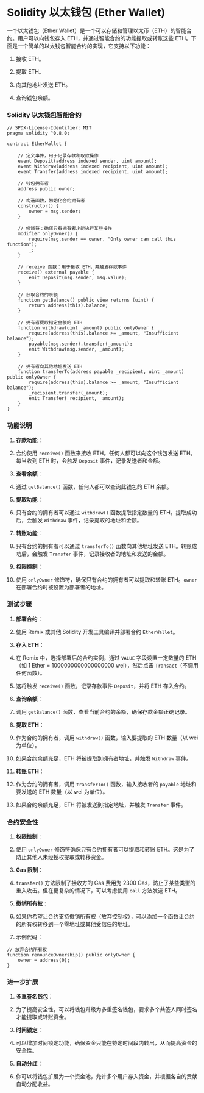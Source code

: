# Solidity 以太钱包 (Ether Wallet)

一个以太钱包（Ether Wallet）是一个可以存储和管理以太币（ETH）的智能合约。用户可以向钱包存入 ETH，并通过智能合约的功能提取或转账这些 ETH。下面是一个简单的以太钱包智能合约的实现，它支持以下功能：

1. 接收 ETH。
  
2. 提取 ETH。
  
3. 向其他地址发送 ETH。
  
4. 查询钱包余额。
  

### Solidity 以太钱包智能合约

```Solidity
// SPDX-License-Identifier: MIT
pragma solidity ^0.8.0;

contract EtherWallet {

    // 定义事件，用于记录存款和取款操作
    event Deposit(address indexed sender, uint amount);
    event Withdraw(address indexed recipient, uint amount);
    event Transfer(address indexed recipient, uint amount);

    // 钱包拥有者
    address public owner;

    // 构造函数，初始化合约拥有者
    constructor() {
        owner = msg.sender;
    }

    // 修饰符：确保只有拥有者才能执行某些操作
    modifier onlyOwner() {
        require(msg.sender == owner, "Only owner can call this function");
        _;
    }

    // receive 函数：用于接收 ETH，并触发存款事件
    receive() external payable {
        emit Deposit(msg.sender, msg.value);
    }

    // 获取合约的余额
    function getBalance() public view returns (uint) {
        return address(this).balance;
    }

    // 拥有者提取指定金额的 ETH
    function withdraw(uint _amount) public onlyOwner {
        require(address(this).balance >= _amount, "Insufficient balance");
        payable(msg.sender).transfer(_amount);
        emit Withdraw(msg.sender, _amount);
    }

    // 拥有者向其他地址发送 ETH
    function transferTo(address payable _recipient, uint _amount) public onlyOwner {
        require(address(this).balance >= _amount, "Insufficient balance");
        _recipient.transfer(_amount);
        emit Transfer(_recipient, _amount);
    }
}
```

### 功能说明

1. **存款功能**：
  1. 合约使用 `receive()` 函数来接收 ETH。任何人都可以向这个钱包发送 ETH。每当收到 ETH 时，会触发 `Deposit` 事件，记录发送者和金额。
    
2. **查看余额**：
  1. 通过 `getBalance()` 函数，任何人都可以查询此钱包的 ETH 余额。
    
3. **提取功能**：
  1. 只有合约的拥有者可以通过 `withdraw()` 函数提取指定数量的 ETH。提取成功后，会触发 `Withdraw` 事件，记录提取的地址和金额。
    
4. **转账功能**：
  1. 只有合约的拥有者可以通过 `transferTo()` 函数向其他地址发送 ETH。转账成功后，会触发 `Transfer` 事件，记录接收者的地址和发送的金额。
    
5. **权限控制**：
  1. 使用 `onlyOwner` 修饰符，确保只有合约的拥有者可以提取和转账 ETH。`owner` 在部署合约时被设置为部署者的地址。
    

### 测试步骤

1. **部署合约**：
  1. 使用 Remix 或其他 Solidity 开发工具编译并部署合约 `EtherWallet`。
    
2. **存入 ETH**：
  1. 在 Remix 中，选择部署后的合约实例，通过 `VALUE` 字段设置一定数量的 ETH（如 1 Ether = 1000000000000000000 wei），然后点击 `Transact`（不调用任何函数）。
    
  2. 这将触发 `receive()` 函数，记录存款事件 `Deposit`，并将 ETH 存入合约。
    
3. **查询余额**：
  1. 调用 `getBalance()` 函数，查看当前合约的余额，确保存款金额正确记录。
    
4. **提取 ETH**：
  1. 作为合约的拥有者，调用 `withdraw()` 函数，输入要提取的 ETH 数量（以 wei 为单位）。
    
  2. 如果合约余额充足，ETH 将被提取到拥有者地址，并触发 `Withdraw` 事件。
    
5. **转账 ETH**：
  1. 作为合约的拥有者，调用 `transferTo()` 函数，输入接收者的 `payable` 地址和要发送的 ETH 数量（以 wei 为单位）。
    
  2. 如果合约余额充足，ETH 将被发送到指定地址，并触发 `Transfer` 事件。
    

### 合约安全性

1. **权限控制**：
  1. 使用 `onlyOwner` 修饰符确保只有合约拥有者可以提取和转账 ETH。这是为了防止其他人未经授权提取或转移资金。
    
2. **Gas 限制**：
  1. `transfer()` 方法限制了接收方的 Gas 费用为 2300 Gas，防止了某些类型的重入攻击。但在更复杂的情况下，可以考虑使用 `call` 方法发送 ETH。
    
3. **撤销所有权**：
  1. 如果你希望让合约支持撤销所有权（放弃控制权），可以添加一个函数让合约的所有权转移到一个零地址或其他受信任的地址。
    
4. 示例代码：
  

```Solidity
// 放弃合约所有权
function renounceOwnership() public onlyOwner {
    owner = address(0);
}
```

### 进一步扩展

1. **多重签名钱包**：
  1. 为了提高安全性，可以将钱包升级为多重签名钱包，要求多个共签人同时签名才能提取或转账资金。
    
2. **时间锁定**：
  1. 可以增加时间锁定功能，确保资金只能在特定时间段内转出，从而提高资金的安全性。
    
3. **自动分红**：
  1. 你可以将钱包扩展为一个资金池，允许多个用户存入资金，并根据各自的贡献自动分配收益。